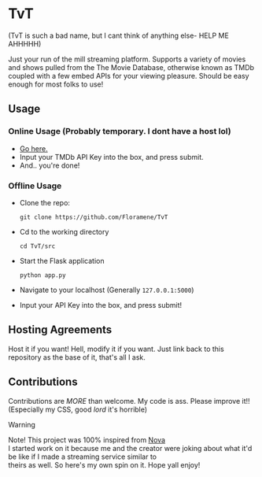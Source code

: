 # TvT
(TvT is such a bad name, but I cant think of anything else- HELP ME AHHHHH)

Just your run of the mill streaming platform. Supports a variety of movies and shows pulled from the The Movie Database, otherwise known as TMDb coupled with a few embed APIs for your viewing pleasure. Should be easy enough for most folks to use!

## Usage

### Online Usage (Probably temporary. I dont have a host lol)
-   [Go here.](https://floramene.pythonanywhere.com)
-   Input your TMDb API Key into the box, and press submit.
-   And.. you're done!

### Offline Usage
-   Clone the repo:

    ```shell
    git clone https://github.com/Floramene/TvT
    ```
-   Cd to the working directory

    ```shell
    cd TvT/src
    ```
-   Start the Flask application

    ```shell
    python app.py
    ```
-   Navigate to your localhost (Generally `127.0.0.1:5000`)
-   Input your API Key into the box, and press submit!

## Hosting Agreements
Host it if you want! Hell, modify it if you want. Just link back to this repository as the base of it, that's all I ask.

## Contributions
Contributions are _MORE_ than welcome. My code is ass. Please improve it!!  
(Especially my CSS, good _lord_ it's horrible)


> [!WARNING]
> Note! This project was 100% inspired from [Nova](https://github.com/ambr0sial/nova/)  
> I started work on it because me and the creator were joking about what it'd be like if I made a streaming service similar to  
> theirs as well. So here's my own spin on it. Hope yall enjoy!



